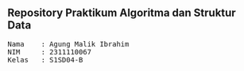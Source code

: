 ## Repository Praktikum Algoritma dan Struktur Data

<pre>
Nama	: Agung Malik Ibrahim
NIM		: 2311110067
Kelas	: S1SD04-B
</pre>